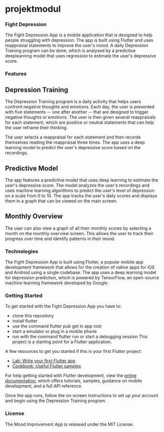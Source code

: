 # projektmodul

### Fight Depression 
The Fight Depression App is a mobile application that is designed to help people struggling with depression. The app is built using Flutter and uses reapprasial statements to improve the user's mood. A daily Depression Training program can be done, which is analysed by a predictive deeplearning model that uses regression to estimate the user's depressive score.

### Features
## Depression Training
The Depression Training program is a daily activity that helps users confront negative thoughts and emotions. Each day, the user is presented with five statements -- one after another -- that are designed to trigger negative thoughts or emotions. The user is then given several reappraisals for each statement, which are positive or neutral statements that can help the user reframe their thinking.

The user selects a reappraisal for each statement and then records themselves reading the reappraisal three times. The app uses a deep learning model to predict the user's depressive score based on the recordings.

## Predictive Model
The app features a predictive model that uses deep learning to estimate the user's depressive score. The model analyzes the user's recordings and uses machine learning algorithms to predict the user's level of depression on a scale from 0 to 10. The app tracks the user's daily scores and displays them in a graph that can be viewed on the main screen.

## Monthly Overview
The user can also view a graph of all their monthly scores by selecting a month on the monthly overview screen. This allows the user to track their progress over time and identify patterns in their mood.

### Technologies
The Fight Depression App is built using Flutter, a popular mobile app development framework that allows for the creation of native apps for iOS and Android using a single codebase. The app uses a deep learning model for depression prediction, which is powered by TensorFlow, an open-source machine learning framework developed by Google.

### Getting Started
To get started with the Fight Depression App you have to:
- clone this repository
- install flutter
- use the command flutter pub get in app root
- start a emulator or plug in a mobile phone
- run with the command flutter run or start a debugging session
This project is a starting point for a Flutter application.

A few resources to get you started if this is your first Flutter project:

- [Lab: Write your first Flutter app](https://docs.flutter.dev/get-started/codelab)
- [Cookbook: Useful Flutter samples](https://docs.flutter.dev/cookbook)

For help getting started with Flutter development, view the
[online documentation](https://docs.flutter.dev/), which offers tutorials,
samples, guidance on mobile development, and a full API reference.

Once the app runs, follow the on-screen instructions to set up your account and begin using the Depression Training program.

### License
The Mood Improvement App is released under the MIT License.
